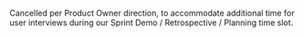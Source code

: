 Cancelled per Product Owner direction, to accommodate additional time for user interviews during our Sprint Demo / Retrospective / Planning time slot.
